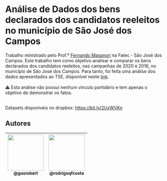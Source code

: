 <h1>Análise de Dados dos bens declarados dos candidatos reeleitos no município de São José dos Campos</h1>

Trabalho ministrado pelo Prof.º [Fernando Masanori](https://github.com/fmasanori) na Fatec - São José dos Campos. Este trabalho tem como objetivo analisar e comparar os bens declarados dos candidatos reeleitos, nas campanhas de 2020 e 2016, no município de São José dos Campos. Para tanto, foi feita uma análise dos dados apresentados ao TSE, disponível neste [link](https://www.tse.jus.br/hotsites/pesquisas-eleitorais/candidatos.html).
</br></br>
:warning: Esta análise não possui nenhum vínculo partidário e tem apenas o objetivo de demonstrar os fatos.
</br></br>

Datasets disponíveis no dropbox: https://bit.ly/2UxWVKn

## Autores

| [<img src="https://avatars3.githubusercontent.com/u/72455344?s=460&u=ea531f434fcd6ed599d844d3ab85c69ca8f5a65b&v=4" width=115><br><sub>@gusrobert</sub>](https://github.com/gusrobert) | [<img src="https://avatars0.githubusercontent.com/u/54897768?s=400&u=220ef14b87094cd9e6d0e929877ae42e73d7102c&v=4" width=115><br><sub>@rodrigoqfcosta</sub>](https://github.com/rodrigoqfcosta) |
| :---: | :---: |
